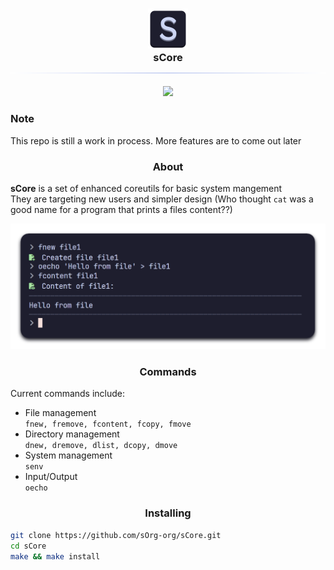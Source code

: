 <h3 align="center">
    <img src="https://raw.githubusercontent.com/sOrg-org/.github/refs/heads/main/img/sOrgLogo.png" width="64"><br>
    sCore<br>
    <img src="https://raw.githubusercontent.com/sOrg-org/.github/refs/heads/main/img/divider.png" width="512">
</h3>

<p align="center">
    <img src="https://img.shields.io/github/last-commit/sOrg-org/sCore?style=for-the-badge&labelColor=%23313244&color=%23cdd6f4">
</p>

<h3>Note</h3>
This repo is still a work in process. More features are to come out later

<h3 align="center">About</h3>
<b>sCore</b> is a set of enhanced coreutils for basic system mangement<br>
They are targeting new users and simpler design (Who thought <code>cat</code> was a good name for a program that prints a files content??)
<p align="center">
    <img src="img/screenshot_0.png">
</p>

<h3 align="center">Commands</h3>
Current commands include:
<ul>
    <li>
        File management<br>
        <code>fnew, fremove, fcontent, fcopy, fmove</code>
    </li>
    <li>
        Directory management<br>
        <code>dnew, dremove, dlist, dcopy, dmove</code>
    </li>
    <li>
        System management<br>
        <code>senv</code>
    </li>
    <li>
        Input/Output<br>
        <code>oecho</code>
    </li>
</ul>

<h3 align="center">Installing</h3>

```bash
git clone https://github.com/sOrg-org/sCore.git
cd sCore
make && make install
```
